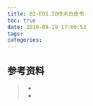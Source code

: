 ```yaml
---
title: 02-EOS.IO技术白皮书
toc: true
date: 2019-09-19 17:09:53
tags:
categories:
---
```






## 参考资料
> - []()
> - []()
